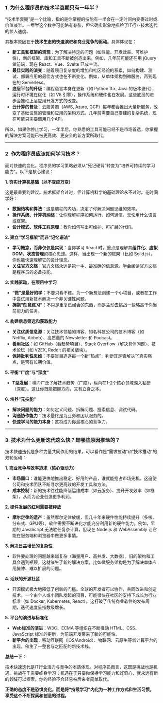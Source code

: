 ### 1. 为什么程序员的技术半衰期只有一年半？

“技术半衰期”是一个比喻，指的是你掌握的技能有一半会在一定时间内变得过时或价值减半。**一年半**这个数字可能略有夸张，但它确实形象地描绘了IT行业技术迭代的惊人速度。

其根本原因在于**技术生态的快速演进和商业竞争的驱动**。具体体现在：

- **新工具和框架的涌现**：为了解决特定的问题（如性能、开发效率、可维护性），新的框架、库和工具不断被创造出来。例如，几年前可能还在用 jQuery 做前端，现在 React、Vue、Svelte 已成主流。
- **最佳实践的演变**：随着项目复杂度的增加和社区经验的积累，如何构建、测试、部署应用的最佳方式也在不断变化。例如，从单体架构到微服务，再到现在的 Serverless。
- **底层平台的升级**：编程语言本身在更新（如 Python 3.x, Java 的版本迭代），运行时环境在优化（如 V8 引擎），操作系统和硬件也在发展。这些底层的进步会推动上层应用开发方式的改变。
- **云计算的普及**：云服务商（AWS, Azure, GCP）每年都会推出大量新服务，改变了基础设施的管理和应用的架构方式。几年前需要自己搭建的复杂系统，现在可能只需要调用几个API。

所以，如果你停止学习，一年半后，你熟悉的工具可能已经不是市场首选，你掌握的解决方案可能已被更高效、更安全的新方案所取代。

------

### 2. 作为程序员应该如何学习技术？

面对快速的变化，程序员的学习策略必须从“死记硬背”转变为“培养可持续的学习能力”。以下是核心建议：

**1. 夯实计算机基础（以不变应万变）**

这是最重要的建议。技术框架会过时，但计算机科学的基础理论永不过时。花时间学好：

- **数据结构和算法**：这是编程的内功，决定了你解决问题思维的效率。
- **操作系统、计算机网络**：让你理解程序如何运行、如何通信，无论用什么语言或框架。
- **设计模式、软件工程原理**：教你如何写出可维护、可扩展的代码。

**2. 建立“学习框架”而非“记忆语法”**

- **学习概念，而非仅仅是实现**：当你学习 React 时，重点是理解其**组件化、虚拟DOM、状态管理**的核心思想。这样，当出现一个新的框架（比如 Solid.js），你也能快速理解它的设计理念。
- **关注官方文档**：官方文档永远是第一手、最准确的信息源。学会阅读官方文档是程序员的必备技能。

**3. 实践驱动，在项目中学习**

- **“做”是最好的学**：不要只看不练。为一个新想法创建一个小项目，或者在工作中尝试用新技术解决一个非关键性问题。
- **拥抱“刻意练习”**：不只是重复已经会的东西，而是主动去挑战一些略高于你当前能力的任务。

**4. 构建信息筛选和获取能力**

- **关注优质信息源**：关注技术领袖的博客、知名科技公司的技术博客（如 Netflix, Airbnb）、高质量的 Newsletter 和 Podcast。
- **善用社区**：如 GitHub（看趋势项目）、Stack Overflow（解决具体问题）、技术论坛（如 V2EX, Reddit 的相关版块）。
- **保持批判性思维**：不要盲目追逐每一个新“热点”，判断其是否解决了真实痛点，是否有长期价值。

**5. 平衡“广度”与“深度”**

- **T型发展**：横向广泛了解技术趋势（广度），纵向在1-2个核心领域深入钻研（深度）。这让你既能把握方向，又有立身之本。

**6. 培养“元技能”**

- **解决问题的能力**：如何定义问题、拆解问题、搜索信息、调试代码。
- **沟通协作能力**：技术最终是为业务和团队服务的。
- **快速学习的能力本身**：这将成为你最核心的竞争力。

------

### 3. 技术为什么更新迭代这么快？是哪些原因推动的？

技术快速迭代是多种力量共同作用的结果，可以看作是“需求拉动”和“技术推动”的双轮驱动：

**1. 商业竞争与效率追求（核心驱动力）**

- **市场窗口**：谁能更快地推出稳定、好用的产品，谁就能抢占市场先机。这迫使公司和技术团队不断寻求更高效的开发工具和方法。
- **成本控制**：新的技术往往能降低运维成本（如云服务）、提升开发效率（如框架），从而为企业创造更多利润。

**2. 硬件发展的红利需要被释放**

- **摩尔定律的遗产**：虽然摩尔定律放缓，但几十年来硬件性能持续提升（多核、分布式、GPU等）。软件需要不断进化才能充分利用新的硬件能力。例如，早期的 JavaScript 无法胜任复杂计算，但现在 Node.js 和 WebAssembly 让它能在服务端和浏览器中做更多事情。

**3. 解决日益增长的复杂性**

- 软件要处理的问题越来越复杂（海量用户、高并发、大数据），旧的架构和工具会遇到瓶颈。这就催生了新的解决方案，比如微服务架构是为了解决单体应用臃肿、难以扩展的问题。

**4. 活跃的开源社区**

- 开源模式极大地降低了创新的门槛。全球的开发者可以协作，共同改进和创造技术。一个由个人或小团队发起的项目，可能很快在社区的支持下成长为行业标准（如 Docker, Kubernetes, React）。这打破了传统商业软件的发布周期，迭代速度呈指数级增长。

**5. 平台的演进与标准化**

- **Web标准的演进**：W3C、ECMA 等组织在不断推动 HTML、CSS、JavaScript 标准的更新，为前端开发带来了新的可能性。
- **新平台的出现**：移动互联网（iOS/Android）、物联网、云原生等新计算平台的出现，催生了一整套与之匹配的新技术栈。

**总结一下：**

技术快速迭代是IT行业活力与竞争的本质体现。对程序员而言，这既是挑战也是机遇。挑战在于需要终身学习；机遇在于只要你保持学习能力和好奇心，就永远有新的领域可以探索，你的经验不会轻易被后来者简单取代。

**正确的态度不是恐惧变化，而是将“持续学习”内化为一种工作方式和生活习惯，享受这个不断探索和创造的过程。**